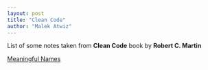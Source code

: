 ```yaml
---
layout: post
title: "Clean Code"
author: "Malek Atwiz"
---
```


List of some notes taken from **Clean Code** book by **Robert C. Martin**

[Meaningful Names](../clean-code/2019-07-16-meaningful-names.md)